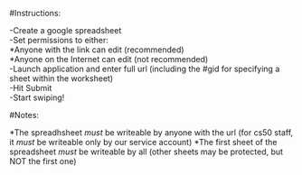 #Instructions:

-Create a google spreadsheet <br>
-Set permissions to either:<br>
	*Anyone with the link can edit (recommended)<br>
	*Anyone on the Internet can edit (not recommended)<br>
-Launch application and enter full url (including the #gid for specifying a sheet within the worksheet)<br>
-Hit Submit<br>
-Start swiping!<br>


#Notes:

*The spreadhsheet *must* be writeable by anyone with the url (for cs50 staff, it *must* be writeable only by our service account)
*The first sheet of the spreadsheet *must* be writeable by all (other sheets may be protected, but NOT the first one)

